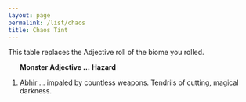 ```yaml
---
layout: page
permalink: /list/chaos
title: Chaos Tint
---
```


This table replaces the Adjective roll of the biome you rolled.

&nbsp; &nbsp; &nbsp; <span class="a">**Monster**</span> <span class="ee">**Adjective ...**</span> **Hazard**

1. <span class="a">[Abhir](/monsters/abhir)</span> <span class="e">... impaled by countless weapons.</span> <span class="d">Tendrils of cutting, magical darkness.</span> 
